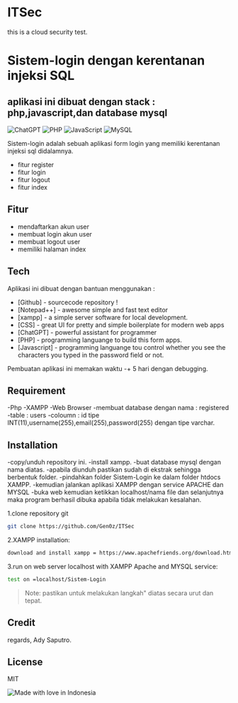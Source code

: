 # ITSec
this is a  cloud security test.

# Sistem-login dengan kerentanan injeksi SQL
## aplikasi ini dibuat dengan stack : php,javascript,dan database mysql

![ChatGPT](https://img.shields.io/badge/chatGPT-74aa9c?style=for-the-badge&logo=openai&logoColor=white)
![PHP](https://img.shields.io/badge/php-%23777BB4.svg?style=for-the-badge&logo=php&logoColor=white)
![JavaScript](https://img.shields.io/badge/javascript-%23323330.svg?style=for-the-badge&logo=javascript&logoColor=%23F7DF1E)
![MySQL](https://img.shields.io/badge/mysql-4479A1.svg?style=for-the-badge&logo=mysql&logoColor=white)


Sistem-login adalah sebuah aplikasi form login yang memiliki kerentanan injeksi sql didalamnya.

- fitur register
- fitur login
- fitur logout
- fitur index

## Fitur

- mendaftarkan akun user
- membuat login akun user
- membuat logout user
- memiliki halaman index

## Tech

Aplikasi ini dibuat dengan bantuan menggunakan :

- [Github] - sourcecode repository !
- [Notepad++] - awesome simple and fast text editor
- [xampp] - a simple server software for local development.
- [CSS] - great UI for pretty and simple boilerplate for modern web apps
- [ChatGPT] - powerful assistant for programmer
- [PHP] - programming languange to build this form apps.
- [Javascript] - programming languange tou control whether you see the characters you typed in the password field or not.


Pembuatan aplikasi ini memakan waktu -+ 5 hari dengan debugging.

## Requirement
-Php
-XAMPP
-Web Browser
-membuat database dengan nama : registered
-table   : users
-coloumn : id tipe INT(11),username(255),email(255),password(255) dengan tipe varchar.

## Installation

-copy/unduh repository ini.
-install xampp.
-buat database mysql dengan nama diatas.
-apabila diunduh pastikan sudah di ekstrak sehingga berbentuk folder.
-pindahkan folder Sistem-Login ke dalam folder htdocs XAMPP.
-kemudian jalankan aplikasi XAMPP dengan service APACHE dan MYSQL
-buka web kemudian ketikkan localhost/nama file dan selanjutnya maka program berhasil dibuka apabila tidak melakukan kesalahan.

1.clone repository git
```sh
git clone https://github.com/Gen0z/ITSec
```

2.XAMPP installation:

```sh
download and install xampp = https://www.apachefriends.org/download.html
```

 3.run on web server localhost with XAMPP Apache and MYSQL service:

```sh
test on =localhost/Sistem-Login
```

> Note: pastikan untuk melakukan langkah" diatas secara urut dan tepat.

## Credit
regards,
Ady Saputro.

## License

MIT

![Made with love in Indonesia](https://madewithlove.now.sh/id?heart=true&colorA=%23f40606&colorB=%23fafafa&template=plastic)
 
   

